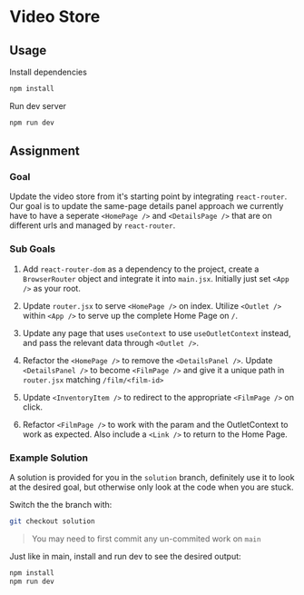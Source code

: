 # Video Store

## Usage

Install dependencies

```sh
npm install
```

Run dev server

```sh
npm run dev
```

## Assignment

### Goal

Update the video store from it's starting point by integrating `react-router`. Our goal is to update the same-page details panel approach we currently have to have a seperate `<HomePage />` and `<DetailsPage />` that are on different urls and managed by `react-router`.

### Sub Goals

1. Add `react-router-dom` as a dependency to the project, create a `BrowserRouter` object and integrate it into `main.jsx`. Initially just set `<App />` as your root.

2. Update `router.jsx` to serve `<HomePage />` on index. Utilize `<Outlet />` within `<App />` to serve up the complete Home Page on `/`.

3. Update any page that uses `useContext` to use `useOutletContext` instead, and pass the relevant data through `<Outlet />`.

4. Refactor the `<HomePage />` to remove the `<DetailsPanel />`. Update `<DetailsPanel />` to become `<FilmPage />` and give it a unique path in `router.jsx` matching `/film/<film-id>`

5. Update `<InventoryItem />` to redirect to the appropriate `<FilmPage />` on click.

6. Refactor `<FilmPage />` to work with the param and the OutletContext to work as expected. Also include a `<Link />` to return to the Home Page.

### Example Solution

A solution is provided for you in the `solution` branch, definitely use it to look at the desired goal, but otherwise only look at the code when you are stuck.

Switch the the branch with:

```sh
git checkout solution
```

> You may need to first commit any un-commited work on `main`

Just like in main, install and run dev to see the desired output:

```sh
npm install
npm run dev
```
